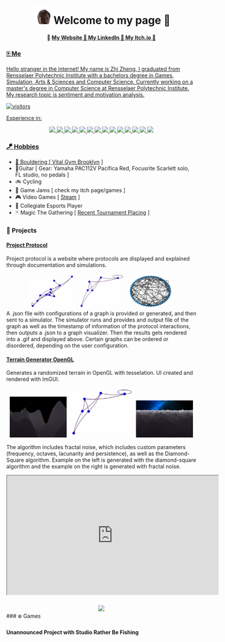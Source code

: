 <h1 align="center"><img src="images/hello-there.gif" width="50"/> Welcome to my page 👋 </h1>

<h4 align="center"> 
     🏮 <a href="https://lepronliner.github.io/portfolio/"> My Website 
     🏮 <a href="https://www.linkedin.com/in/zhizheng1/"> My LinkedIn 
     🏮 <a href="https://fzsav.itch.io"> My Itch.io 
     🏮
</h4>

### 🀄 Me

Hello stranger in the internet! My name is Zhi Zheng, I graduated from Rensselaer Polytechnic Institute with a bachelors degree in Games, Simulation, Arts & Sciences and Computer Science. Currently working on a master's degree in Computer Science at Rensselaer Polytechnic Institute. My research topic is sentiment and motivation analysis.

![visitors](https://visitor-badge.laobi.icu/badge?page_id=https://github.com/LepronlineR)

Experience in:
<p align="center">
     <img src=
     "https://img.shields.io/badge/C-A8B9CC.svg?style=for-the-badge&logo=C logoColor=black"
     />
     <img src=
     "https://img.shields.io/badge/C%20Sharp-239120.svg?style=for-the-badge&logo=C-Sharp&logoColor=white"
     />
     <img src=
     "https://img.shields.io/badge/C++-00599C.svg?style=for-the-badge&logo=C++&logoColor=white"
     />
     <img src=
     "https://img.shields.io/badge/React-61DAFB.svg?style=for-the-badge&logo=React&logoColor=black"
     />
     <img src=
     "https://img.shields.io/badge/Python-3776AB.svg?style=for-the-badge&logo=Python&logoColor=white"
     />
     <img src=
     "https://img.shields.io/badge/pandas-150458.svg?style=for-the-badge&logo=pandas&logoColor=white"
     />
     <img src=
     "https://img.shields.io/badge/NumPy-013243.svg?style=for-the-badge&logo=NumPy&logoColor=white"
     />
     <img src=
     "https://img.shields.io/badge/PyTorch-EE4C2C.svg?style=for-the-badge&logo=PyTorch&logoColor=white"
     />
     <img src=
     "https://img.shields.io/badge/TensorFlow-FF6F00.svg?style=for-the-badge&logo=TensorFlow&logoColor=white"
     />
     <img src=
     "https://img.shields.io/badge/Unity-FFFFFF.svg?style=for-the-badge&logo=Unity&logoColor=black"
     />
     <img src=
     "https://img.shields.io/badge/Unreal%20Engine-0E1128.svg?style=for-the-badge&logo=Unreal-Engine&logoColor=white"
     />
     <img src=
     "https://img.shields.io/badge/JavaScript-F7DF1E.svg?style=for-the-badge&logo=JavaScript&logoColor=black"
     />
     <img src=
     "https://img.shields.io/badge/OpenGL-5586A4.svg?style=for-the-badge&logo=OpenGL&logoColor=white"
     />
     <img src=
     "https://img.shields.io/badge/Vulkan-AC162C.svg?style=for-the-badge&logo=Vulkan&logoColor=white"
     />
</p>

### 🪁 Hobbies

- 🧗 Bouldering [ [Vital Gym Brooklyn](https://www.vitalclimbinggym.com/brooklyn) ]
- 🎸Guitar [ Gear: Yamaha PAC112V Pacifica Red, Focusrite Scarlett solo, FL studio, no pedals ]
- 🚲 Cycling
- 🎲 Game Jams [ check my itch page/games ]
- 🎮 Video Games [ [Steam](https://steamcommunity.com/id/Lelelepro/) ]
- 🎯 Collegiate Esports Player
- 🃏 Magic The Gathering [ [Recent Tournament Placing](https://www.mtggoldfish.com/deck/5681347#paper) ]

### 🎨 Projects

#### [Project Protocol](https://github.com/MattLMerritt/protocol-protocol)
Project protocol is a website where protocols are displayed and explained through documentation and simulations.  
<div align="center">
  <img src="images/pp4.gif" width=25%/>
  <img src="images/pp5.gif" width=25%/>
  <img src="images/pp3.gif" width=25%/>
</div>
A .json file with configurations of a graph is provided or generated, and then sent to a simulator. The simulator runs and provides and output file of the graph as well as the timestamp of information of the protocol interactions, then outputs a .json to a graph visualizer. Then the results gets rendered into a .gif and displayed above. Certain graphs can be ordered or disordered, depending on the user configuration. 

#### 

#### [Terrain Generator OpenGL](https://github.com/LepronlineR/Terrain-Generator-OpenGL)
Generates a randomized terrain in OpenGL with tesselation. UI created and rendered with ImGUI.

<div align="center">
  <img src="images/terrain-ds.png" width=30%/>
  <img src="images/pp5.gif" width=35%/>
  <img src="images/terrain-fractal.png" width=30%/>
</div>

The algorithm includes fractal noise, which includes custom parameters (frequency, octaves, lacunarity and persistence), as well as the Diamond-Square algorithm. Example on the left is generated with the diamond-square algorithm and the example on the right is generated with fractal noise.

<div align="center">
     <iframe width="560" height="315" src="https://www.youtube.com/embed/jXcNmnmen_8" frameborder="1" allowfullscreen></iframe>
</div>

###
<div align="center">
     <img src="https://github-readme-stats.vercel.app/api/top-langs/?username=lepronliner&langs_count=9&layout=donut&card_width=400"/>
</div>
### ❄️ Games

#### Unannounced Project with Studio Rather Be Fishing


#### 




